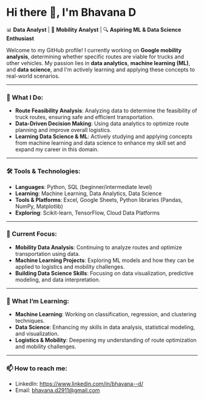 # Hi there 👋, I'm Bhavana D

📊 **Data Analyst** | 🚚 **Mobility Analyst** | 🔍 **Aspiring ML & Data Science Enthusiast**

Welcome to my GitHub profile! I currently working on **Google mobility analysis**, determining whether specific routes are viable for trucks and other vehicles. My passion lies in **data analytics**, **machine learning (ML)**, and **data science**, and I'm actively learning and applying these concepts to real-world scenarios.

---

### 🚀 What I Do:
- **Route Feasibility Analysis**: Analyzing data to determine the feasibility of truck routes, ensuring safe and efficient transportation.
- **Data-Driven Decision Making**: Using data analytics to optimize route planning and improve overall logistics.
- **Learning Data Science & ML**: Actively studying and applying concepts from machine learning and data science to enhance my skill set and expand my career in this domain.

---

### 🛠️ Tools & Technologies:
- **Languages**: Python, SQL (beginner/intermediate level)
- **Learning**: Machine Learning, Data Analytics, Data Science
- **Tools & Platforms**: Excel, Google Sheets, Python libraries (Pandas, NumPy, Matplotlib)
- **Exploring**: Scikit-learn, TensorFlow, Cloud Data Platforms

---

### 🔭 Current Focus:
- **Mobility Data Analysis**: Continuing to analyze routes and optimize transportation using data.
- **Machine Learning Projects**: Exploring ML models and how they can be applied to logistics and mobility challenges.
- **Building Data Science Skills**: Focusing on data visualization, predictive modeling, and data interpretation.

---

### 🌱 What I’m Learning:
- **Machine Learning**: Working on classification, regression, and clustering techniques.
- **Data Science**: Enhancing my skills in data analysis, statistical modeling, and visualization.
- **Logistics & Mobility**: Deepening my understanding of route optimization and mobility challenges.

---

### 📫 How to reach me:
- LinkedIn: https://www.linkedin.com/in/bhavana--d/
- Email: bhavana.d2911@gmail.com
